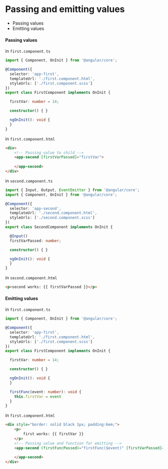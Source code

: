 # Passing and emitting values
* Passing values
* Emitting values
#### Passing values
in `first.component.ts`
```ts
import { Component, OnInit } from '@angular/core';

@Component({
  selector: 'app-first',
  templateUrl: './first.component.html',
  styleUrls: ['./first.component.scss']
})
export class FirstComponent implements OnInit {

  firstVar: number = 14;

  constructor() { }

  ngOnInit(): void {
  }
}

```
in `first.component.html`
```html
<div>
    <!-- Passing value to child -->
    <app-second [firstVarPassed]="firstVar">
    
    </app-second>
</div>
```
in `second.component.ts`
```ts
import { Input, Output, EventEmitter } from '@angular/core';
import { Component, OnInit } from '@angular/core';

@Component({
  selector: 'app-second',
  templateUrl: './second.component.html',
  styleUrls: ['./second.component.scss']
})
export class SecondComponent implements OnInit {

  @Input()
  firstVarPassed: number;

  constructor() { }

  ngOnInit(): void {
  }
}
```
in `second.component.html`
```html
<p>second works: {{ firstVarPassed }}</p>
```
#### Emitting values
in `first.component.ts`
```ts
import { Component, OnInit } from '@angular/core';

@Component({
  selector: 'app-first',
  templateUrl: './first.component.html',
  styleUrls: ['./first.component.scss']
})
export class FirstComponent implements OnInit {

  firstVar: number = 14;

  constructor() { }

  ngOnInit(): void {
  }

  firstFunc(event: number): void {
    this.firstVar = event
  }
}
```
in `first.component.html`
```html
<div style="border: solid black 1px; padding:6em;">
    <p>
        first works: {{ firstVar }}
    </p>
    <!-- Passing value and function for emitting -->
    <app-second (firstFuncPassed)="firstFunc($event)" [firstVarPassed]="firstVar">
    
    </app-second>
</div>

```
